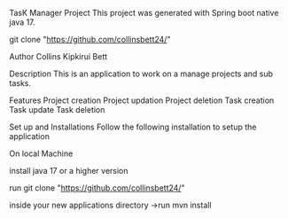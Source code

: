 TasK Manager Project
This project was generated with Spring boot native java 17.

git clone "https://github.com/collinsbett24/"

Author
Collins Kipkirui Bett

Description
This is an application to work on a manage projects and sub tasks.

Features
Project creation
Project updation
Project deletion
Task creation
Task update
Task deletion

Set up and Installations
Follow the following installation to setup the application

On local Machine

install java 17 or a higher version 



run git clone "https://github.com/collinsbett24/"

inside your new applications directory ->run mvn install
